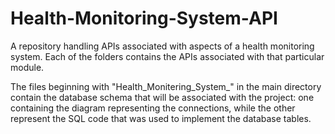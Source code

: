 # Health-Monitoring-System-API

A repository handling APIs associated with aspects of a health monitoring system. Each of the folders contains the APIs associated with that particular module.

The files beginning with "Health_Monitering_System_" in the main directory contain the database schema that will be associated with the project: one containing the diagram representing the connections, while the other represent the SQL code that was used to implement the database tables.
